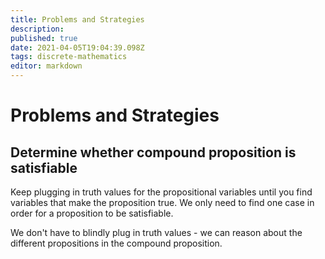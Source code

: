 ```yaml
---
title: Problems and Strategies
description: 
published: true
date: 2021-04-05T19:04:39.098Z
tags: discrete-mathematics
editor: markdown
---
```


# Problems and Strategies
## Determine whether compound proposition is satisfiable
Keep plugging in truth values for the propositional variables until you find variables that make the proposition true. We only need to find one case in order for a proposition to be satisfiable. 

We don't have to blindly plug in truth values - we can reason about the different propositions in the compound proposition. 